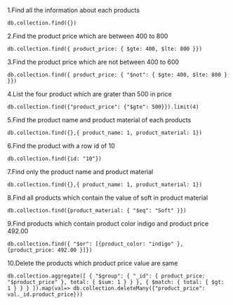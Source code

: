 1.Find all the information about each products

    db.collection.find({})

2.Find the product price which are between 400 to 800

    db.collection.find({ product_price: { $gte: 400, $lte: 800 }})

3.Find the product price which are not between 400 to 600

    db.collection.find({ product_price: { "$not": { $gte: 400, $lte: 800 } }})

4.List the four product which are grater than 500 in price

    db.collection.find({"product_price": {"$gte": 500}}).limit(4)

5.Find the product name and product material of each products

    db.collection.find({},{ product_name: 1, product_material: 1})

6.Find the product with a row id of 10

    db.collection.find({id: "10"})

7.Find only the product name and product material

    db.collection.find({},{ product_name: 1, product_material: 1})

8.Find all products which contain the value of soft in product material

    db.collection.find({product_material: { "$eq": "Soft" }})

9.Find products which contain product color indigo and product price 492.00

    db.collection.find({ "$or": [{product_color: "indigo" },{product_price: 492.00 }]})

10.Delete the products which product price value are same

    db.collection.aggregate([ { "$group": { "_id": { product_price: "$product_price" }, total: { $sum: 1 } } }, { $match: { total: { $gt: 1 } } } ]).map(val=> db.collection.deleteMany({"product_price": val._id.product_price}))
